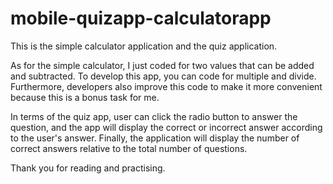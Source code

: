 # mobile-quizapp-calculatorapp

This is the simple calculator application and the quiz application.

As for the simple calculator, I just coded for two values that can be added and subtracted. To develop this app, you can code for multiple and divide. Furthermore, developers also improve this code to make it more convenient because this is a bonus task for me.

In terms of the quiz app, user can click the radio button to answer the question, and the app will display the correct or incorrect answer according to the user's answer. Finally, the application will display the number of correct answers relative to the total number of questions.

Thank you for reading and practising.
